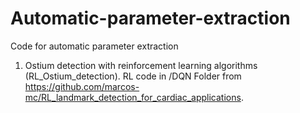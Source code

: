# Automatic-parameter-extraction

Code for automatic parameter extraction


1. Ostium detection with reinforcement learning algorithms (RL_Ostium_detection). RL code in /DQN Folder from https://github.com/marcos-mc/RL_landmark_detection_for_cardiac_applications.
